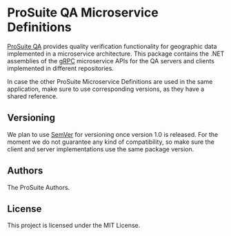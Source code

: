 # ProSuite QA Microservice Definitions

[ProSuite QA](https://dirageosystems.ch/prosuite) provides quality verification functionality for geographic data implemented in a microservice architecture. 
This package contains the .NET assemblies of the [gRPC](https://github.com/grpc) microservice APIs for the QA servers and clients implemented in different repositories.

In case the other ProSuite Microservice Definitions are used in the same application, make sure to use corresponding versions, as they have a shared reference.

## Versioning

We plan to use [SemVer](http://semver.org/) for versioning once version 1.0 is released. For the moment we do not guarantee any kind of compatibility, so make sure the client and server implementations use the same package version.

## Authors

The ProSuite Authors.

## License

This project is licensed under the MIT License.
